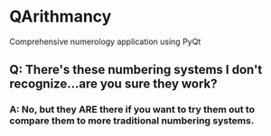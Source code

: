 QArithmancy
===========

Comprehensive numerology application using PyQt

## Q: There's these numbering systems I don't recognize...are you sure they work?
### A: No, but they ARE there if you want to try them out to compare them to more traditional numbering systems.

<!-- http://www.sacred-texts.com/bos/bos107.htm celtic numerology -->
<!-- http://wisdom-magazine.com/Article.aspx/495/ -->
